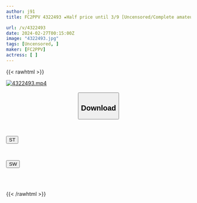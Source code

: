 ```yaml
---
author: j91
title: FC2PPV 4322493 ★Half price until 3/9 [Uncensored/Complete amateur] Erotic cute GAL mom is also back! Even though she has a husband, she wants an extremely thick dick and has raw, immoral sex with a middle-aged man! In a moody atmosphere, she gets wet and tortured, making her sensitive body flush and evoking a lot of erotic energy! Eros e ryoko.

url: /v/4322493
date: 2024-02-27T00:15:00Z
image: "4322493.jpg"
tags: [Uncensored, ]
maker: [FC2PPV]
actress: [ ]
---
```



{{< rawhtml >}}

<div class="video" data-videoid="MrdaGqQmJ0HY1k">
    <a href="javascript:;">
        <img src="/v/4322493/4322493.jpg" width="WIDTH" height="HEIGHT" alt="4322493.mp4" loading="lazy">
    </a>
</div>

<script type="text/javascript" src="https://j91.asia/asset/on-demand-st.js"></script>

<br>
  <link rel="stylesheet" href="https://j91.asia/asset/bs5.css">
  
  <center>
  <button class="btn btn-primary" type="button" data-bs-toggle="collapse" data-bs-target=".multi-collapse" aria-expanded="false" aria-controls="multiCollapseExample1 multiCollapseExample2"><h2>Download</h2></button></center>
</p>
<div class="row">
  <div class="col">
    <div class="collapse multi-collapse" id="multiCollapseExample1">
      <div class="card card-body">
	      	      <br>
<div class="buttons">  
<p><a href="https://streamtape.to/v/MrdaGqQmJ0HY1k" target="_blank"><button class="btn-hover color-3"><i class="fa fa-download"></i> ST</button></a></p></div>
    </div>
  </div>
</div>
  <div class="col">
    <div class="collapse multi-collapse" id="multiCollapseExample2">
      <div class="card card-body">
	      <br>
<div class="buttons">
<p><a href="https://cdnwish.com/ruj5n7h5c5ka" target="_blank"><button class="btn-hover color-2"><i class="fa fa-download"></i> SW</button></a></p></div>
<br><br>
      </div>
    </div>
  </div>
</div>

{{< /rawhtml >}}